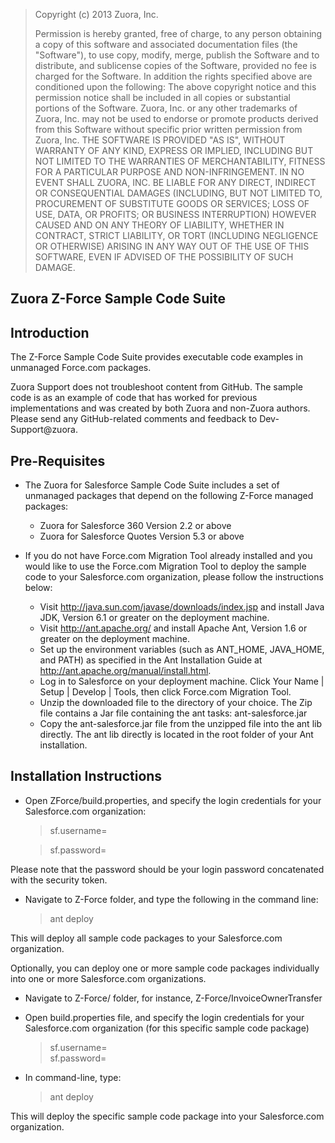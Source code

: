 > Copyright (c) 2013 Zuora, Inc.
> 
> Permission is hereby granted, free of
> charge, to any person obtaining a copy
> of  this software and associated
> documentation files (the "Software"),
> to use copy,  modify, merge, publish
> the Software and to distribute, and
> sublicense copies of  the Software,
> provided no fee is charged for the
> Software.  In addition the rights
> specified above are conditioned upon
> the following: The above copyright
> notice and this permission notice
> shall be included in all copies or
> substantial portions of the Software.
> Zuora, Inc. or any other trademarks of
> Zuora, Inc.  may not be used to
> endorse or promote products derived
> from this Software without specific
> prior written permission from Zuora,
> Inc. THE SOFTWARE IS PROVIDED "AS IS",
> WITHOUT WARRANTY OF ANY KIND, EXPRESS
> OR IMPLIED, INCLUDING BUT NOT LIMITED
> TO THE WARRANTIES OF MERCHANTABILITY,
> FITNESS FOR A PARTICULAR PURPOSE AND
> NON-INFRINGEMENT. IN NO EVENT SHALL
> ZUORA, INC. BE LIABLE FOR ANY DIRECT,
> INDIRECT OR CONSEQUENTIAL DAMAGES
> (INCLUDING, BUT NOT LIMITED TO,
> PROCUREMENT OF SUBSTITUTE GOODS OR
> SERVICES; LOSS OF USE, DATA, OR
> PROFITS; OR BUSINESS INTERRUPTION)
> HOWEVER CAUSED AND ON ANY THEORY OF
> LIABILITY, WHETHER IN CONTRACT, STRICT
> LIABILITY, OR TORT (INCLUDING
> NEGLIGENCE OR OTHERWISE) ARISING IN
> ANY WAY OUT OF THE USE OF THIS
> SOFTWARE, EVEN IF ADVISED OF THE
> POSSIBILITY OF SUCH DAMAGE.

**Zuora Z-Force Sample Code Suite**
--

**Introduction**
--

The Z-Force Sample Code Suite provides executable code examples in unmanaged Force.com packages. 

Zuora Support does not troubleshoot content from GitHub. The sample code is as an example of code 
that has worked for previous implementations and was created by both Zuora and non-Zuora authors. 
Please send any GitHub-related comments and feedback to Dev-Support@zuora.

**Pre-Requisites**
--

* The Zuora for Salesforce Sample Code Suite includes a set of unmanaged packages that depend on the following Z-Force managed packages:
  * Zuora for Salesforce 360 Version 2.2 or above
  * Zuora for Salesforce Quotes Version 5.3 or above

* If you do not have Force.com Migration Tool already installed and you would like to use the Force.com Migration Tool to deploy the sample code to your Salesforce.com organization, please follow the instructions below: 
  * Visit http://java.sun.com/javase/downloads/index.jsp and install Java JDK, Version 6.1 or greater on the deployment machine.
  * Visit http://ant.apache.org/ and install Apache Ant, Version 1.6 or greater on the deployment machine.
  * Set up the environment variables (such as ANT_HOME, JAVA_HOME, and PATH) as specified in the Ant Installation Guide at http://ant.apache.org/manual/install.html.
  * Log in to Salesforce on your deployment machine. Click Your Name | Setup | Develop | Tools, then click Force.com Migration Tool.
  * Unzip the downloaded file to the directory of your choice. The Zip file contains a Jar file containing the ant tasks: ant-salesforce.jar
  * Copy the ant-salesforce.jar file from the unzipped file into the ant lib directly.  The ant lib directly is located in the root folder of your Ant installation. 

**Installation Instructions**
--

* Open ZForce/build.properties, and specify the login credentials for your Salesforce.com organization: 

    >sf.username=
    
    >sf.password= 

Please note that the password should be your login password concatenated with the security token.

* Navigate to Z-Force folder, and type the following in the command line: 

    >ant deploy

This will deploy all sample code packages to your Salesforce.com organization.

Optionally, you can deploy one or more sample code packages individually into one or more Salesforce.com organizations. 
  * Navigate to Z-Force/<Sample Code Package> folder, for instance, Z-Force/InvoiceOwnerTransfer
  * Open build.properties file, and specify the login credentials for your Salesforce.com organization (for this specific sample code package)

    >sf.username=    
    >sf.password= 
    
* In command-line, type:

    >ant deploy

This will deploy the specific sample code package into your Salesforce.com organization.
